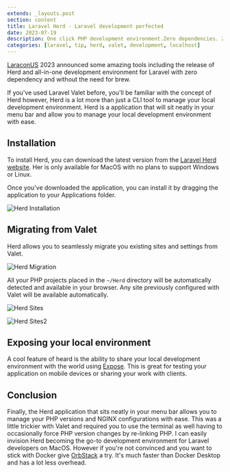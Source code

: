 ```yaml
---
extends: _layouts.post
section: content
title: Laravel Herd - Laravel development perfected
date: 2023-07-19
description: One click PHP development environment.Zero dependencies. Zero headaches.
categories: [laravel, tip, herd, valet, development, localhost]
---
```


[LaraconUS](https://twitter.com/hashtag/LaraconUS?src=hashtag_click) 2023 announced some amazing tools including the release of Herd and all-in-one development environment for Laravel with zero dependency and without the need for brew.

If you've used Laravel Valet before, you'll be familiar with the concept of Herd however, Herd is a lot more than just a CLI tool to manage your local development environment. Herd is a
application that will sit neatly in your menu bar and allow you to manage your local development environment with ease.

## Installation

To install Herd, you can download the latest version from the [Laravel Herd website](https://herd.laravel.com). Her is only available for MacOS with no plans to support Windows or Linux.

Once you've downloaded the application, you can install it by dragging the application to your Applications folder.

![Herd Installation](https://i.imgur.com/YRBmXbe.png)

## Migrating from Valet

Herd allows you to seamlessly migrate you existing sites and settings from Valet.

![Herd Migration](https://i.imgur.com/RUILgQu.png)

All your PHP projects placed in the `~/Herd` directory will be automatically detected and available in your browser. Any site previously configured with Valet will be available automatically.

![Herd Sites](https://i.imgur.com/hAeDo9B.png)

![Herd Sites2](https://i.imgur.com/J8aZjZK.png)

## Exposing your local environment

A cool feature of heard is the ability to share your local development environment with the world using [Expose](https://expose.dev/). This is great for testing your application on mobile devices or sharing your work with clients.

## Conclusion

Finally, the Herd application that sits neatly in your menu bar allows you to manage your PHP versions and NGINX configurations with ease. This was a little trickier with Valet and required you to use the terminal as well having to occasionally force PHP version changes by re-linking PHP.
I can easily invision Herd becoming the go-to development environment for Laravel developers on MacOS. However if you're not convinced and you want to stick with Docker give [OrbStack](https://orbstack.dev/) a try. It's much faster than Docker Desktop and has a lot less overhead.



